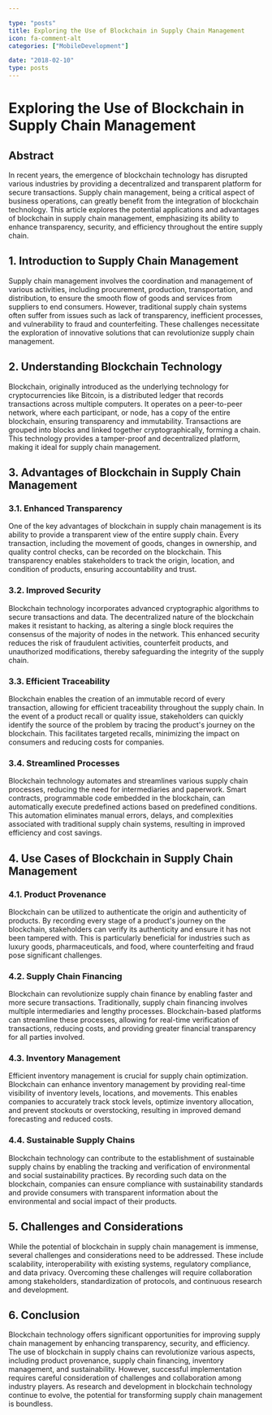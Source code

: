 ```yaml
---

type: "posts"
title: Exploring the Use of Blockchain in Supply Chain Management
icon: fa-comment-alt
categories: ["MobileDevelopment"]

date: "2018-02-10"
type: posts
---
```





# Exploring the Use of Blockchain in Supply Chain Management

## Abstract
In recent years, the emergence of blockchain technology has disrupted various industries by providing a decentralized and transparent platform for secure transactions. Supply chain management, being a critical aspect of business operations, can greatly benefit from the integration of blockchain technology. This article explores the potential applications and advantages of blockchain in supply chain management, emphasizing its ability to enhance transparency, security, and efficiency throughout the entire supply chain.

## 1. Introduction to Supply Chain Management
Supply chain management involves the coordination and management of various activities, including procurement, production, transportation, and distribution, to ensure the smooth flow of goods and services from suppliers to end consumers. However, traditional supply chain systems often suffer from issues such as lack of transparency, inefficient processes, and vulnerability to fraud and counterfeiting. These challenges necessitate the exploration of innovative solutions that can revolutionize supply chain management.

## 2. Understanding Blockchain Technology
Blockchain, originally introduced as the underlying technology for cryptocurrencies like Bitcoin, is a distributed ledger that records transactions across multiple computers. It operates on a peer-to-peer network, where each participant, or node, has a copy of the entire blockchain, ensuring transparency and immutability. Transactions are grouped into blocks and linked together cryptographically, forming a chain. This technology provides a tamper-proof and decentralized platform, making it ideal for supply chain management.

## 3. Advantages of Blockchain in Supply Chain Management
### 3.1. Enhanced Transparency
One of the key advantages of blockchain in supply chain management is its ability to provide a transparent view of the entire supply chain. Every transaction, including the movement of goods, changes in ownership, and quality control checks, can be recorded on the blockchain. This transparency enables stakeholders to track the origin, location, and condition of products, ensuring accountability and trust.

### 3.2. Improved Security
Blockchain technology incorporates advanced cryptographic algorithms to secure transactions and data. The decentralized nature of the blockchain makes it resistant to hacking, as altering a single block requires the consensus of the majority of nodes in the network. This enhanced security reduces the risk of fraudulent activities, counterfeit products, and unauthorized modifications, thereby safeguarding the integrity of the supply chain.

### 3.3. Efficient Traceability
Blockchain enables the creation of an immutable record of every transaction, allowing for efficient traceability throughout the supply chain. In the event of a product recall or quality issue, stakeholders can quickly identify the source of the problem by tracing the product's journey on the blockchain. This facilitates targeted recalls, minimizing the impact on consumers and reducing costs for companies.

### 3.4. Streamlined Processes
Blockchain technology automates and streamlines various supply chain processes, reducing the need for intermediaries and paperwork. Smart contracts, programmable code embedded in the blockchain, can automatically execute predefined actions based on predefined conditions. This automation eliminates manual errors, delays, and complexities associated with traditional supply chain systems, resulting in improved efficiency and cost savings.

## 4. Use Cases of Blockchain in Supply Chain Management
### 4.1. Product Provenance
Blockchain can be utilized to authenticate the origin and authenticity of products. By recording every stage of a product's journey on the blockchain, stakeholders can verify its authenticity and ensure it has not been tampered with. This is particularly beneficial for industries such as luxury goods, pharmaceuticals, and food, where counterfeiting and fraud pose significant challenges.

### 4.2. Supply Chain Financing
Blockchain can revolutionize supply chain finance by enabling faster and more secure transactions. Traditionally, supply chain financing involves multiple intermediaries and lengthy processes. Blockchain-based platforms can streamline these processes, allowing for real-time verification of transactions, reducing costs, and providing greater financial transparency for all parties involved.

### 4.3. Inventory Management
Efficient inventory management is crucial for supply chain optimization. Blockchain can enhance inventory management by providing real-time visibility of inventory levels, locations, and movements. This enables companies to accurately track stock levels, optimize inventory allocation, and prevent stockouts or overstocking, resulting in improved demand forecasting and reduced costs.

### 4.4. Sustainable Supply Chains
Blockchain technology can contribute to the establishment of sustainable supply chains by enabling the tracking and verification of environmental and social sustainability practices. By recording such data on the blockchain, companies can ensure compliance with sustainability standards and provide consumers with transparent information about the environmental and social impact of their products.

## 5. Challenges and Considerations
While the potential of blockchain in supply chain management is immense, several challenges and considerations need to be addressed. These include scalability, interoperability with existing systems, regulatory compliance, and data privacy. Overcoming these challenges will require collaboration among stakeholders, standardization of protocols, and continuous research and development.

## 6. Conclusion
Blockchain technology offers significant opportunities for improving supply chain management by enhancing transparency, security, and efficiency. The use of blockchain in supply chains can revolutionize various aspects, including product provenance, supply chain financing, inventory management, and sustainability. However, successful implementation requires careful consideration of challenges and collaboration among industry players. As research and development in blockchain technology continue to evolve, the potential for transforming supply chain management is boundless.
